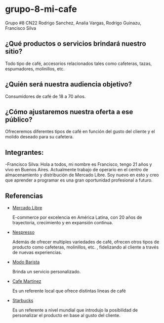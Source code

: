 # grupo-8-mi-cafe
Grupo #8 CN22 Rodrigo Sanchez, Analia Vargas, Rodrigo Guinazu, Francisco Silva

<h2> ¿Qué productos o servicios brindará nuestro sitio? </h2>
<p> Todo tipo de café, accesorios relacionados tales como cafeteras, tazas, espumadores, molinillos, etc. </p>


<h2> ¿Quién será nuestra audiencia objetivo? </h2>
<p> Consumidores de café de 18 a 70 años. </p>

<h2> ¿Cómo ajustaremos nuestra oferta a ese público? </h2>
<p> Ofreceremos diferentes tipos de café en función del gusto del cliente y el molido deseado para su cafetera. </p>

<h2>Integrantes:</h2>
-Francisco Silva: Hola a todos, mi nombre es Francisco, tengo 21 años y vivo en Buenos Aires. 
Actualmente trabajo de operario en el centro de almacenamiento y distribución de Mercado Libre.  Soy nuevo en esto y creo que aprender a programar es una gran oportunidad profesional a futuro.

<h2>Referencias</h2>
<ul>
  <li><a href="https://www.mercadolibre.com.ar/">Mercado Libre</a></li>
  <p> E-commerce por excelencia en América Latina, con 20 años de trayectoria, crecimiento y en expansión continua.</p>
  <li><a href="https://www.nespresso.com/ar/es/home">Nespresso</a></li>
    <p> Además de ofrecer multiples variedades de café, ofrecen otros tipos de producto como cafeteras, molinillos, etc. , fidelizando al cliente a través de nuevas experiencias. </p>
  <li><a href="https://modobarista.com/">Modo Barista</a></li>
    <p> Brinda un servicio personalizado.</p>
  <li><a href="https://www.cafemartinezonline.com.ar/">Cafe Martinez</a></li>
    <p> Es un referente local que ofrece distintas lineas de café </p>
  <li><a href="https://www.starbuck.com/">Starbucks</a></li>
    <p> Es un referente a nivel mundial que introdujo la posibilidad de personalizar el producto en base al gusto del cliente.</p>
</ul>
